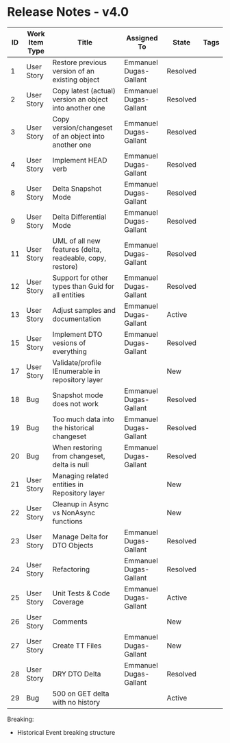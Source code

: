 # Release Notes - v4.0

| ID | Work Item Type | Title | Assigned To | State | Tags |
|----|----------------|-----------------------------------------------------------|------------------------|----------|------|
| 1 | User Story | Restore previous version of an existing object | Emmanuel Dugas-Gallant | Resolved |  |
| 2 | User Story | Copy latest (actual) version an object into another one | Emmanuel Dugas-Gallant | Resolved |  |
| 3 | User Story | Copy version/changeset of an object into another one | Emmanuel Dugas-Gallant | Resolved |  |
| 4 | User Story | Implement HEAD verb | Emmanuel Dugas-Gallant | Resolved |  |
| 8 | User Story | Delta Snapshot Mode | Emmanuel Dugas-Gallant | Resolved |  |
| 9 | User Story | Delta Differential Mode | Emmanuel Dugas-Gallant | Resolved |  |
| 11 | User Story | UML of all new features (delta, readeable, copy, restore) | Emmanuel Dugas-Gallant | Resolved |  |
| 12 | User Story | Support for other types than Guid for all entities | Emmanuel Dugas-Gallant | Resolved |  |
| 13 | User Story | Adjust samples and documentation | Emmanuel Dugas-Gallant | Active |  |
| 15 | User Story | Implement DTO vesions of everything | Emmanuel Dugas-Gallant | Resolved |  |
| 17 | User Story | Validate/profile IEnumerable in repository layer |  | New |  |
| 18 | Bug | Snapshot mode does not work | Emmanuel Dugas-Gallant | Resolved |  |
| 19 | Bug | Too much data into the historical changeset | Emmanuel Dugas-Gallant | Resolved |  |
| 20 | Bug | When restoring from changeset, delta is null | Emmanuel Dugas-Gallant | Resolved |  |
| 21 | User Story | Managing related entities in Repository layer |  | New |  |
| 22 | User Story | Cleanup in Async vs NonAsync functions |  | New |  |
| 23 | User Story | Manage Delta for DTO Objects | Emmanuel Dugas-Gallant | Resolved |  |
| 24 | User Story | Refactoring | Emmanuel Dugas-Gallant | Resolved |  |
| 25 | User Story | Unit Tests & Code Coverage | Emmanuel Dugas-Gallant | Active |  |
| 26 | User Story | Comments |  | New |  |
| 27 | User Story | Create TT Files | Emmanuel Dugas-Gallant | New |  |
| 28 | User Story | DRY DTO Delta | Emmanuel Dugas-Gallant | Resolved |  |
| 29 | Bug | 500 on GET delta with no history |  | Active |  | 

Breaking:
- Historical Event breaking structure